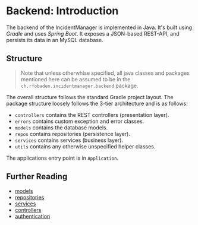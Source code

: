 # Backend: Introduction

The backend of the IncidentManager is implemented in Java. It's built using _Gradle_ and uses _Spring Boot_. It exposes a JSON-based REST-API, and persists its data in an MySQL database.

## Structure

> Note that unless otherwhise specified, all java classes and packages mentioned here can be assumed to be in the `ch.rfobaden.incidentmanager.backend` package.

The overall structure follows the standard Gradle project layout. The package structure loosely follows the 3-tier architecture and is as follows:

- `controllers` contains the REST controllers (presentation layer).
- `errors` contains custom exception and error classes.
- `models` contains the database models.
- `repos` contains repositories (persistence layer).
- `services` contains services (business layer).
- `utils` contains any otherwise unspecified helper classes.

The applications entry point is in `Application`.

## Further Reading

- [models](./002-models.md)
- [repositories](./003-repositories.md)
- [services](./004-services.md)
- [controllers](./004-controllers.md)
- [authentication](./006-authentication.md)
